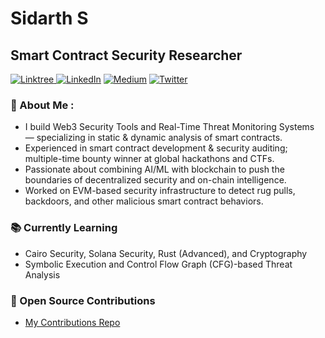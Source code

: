 # Sidarth S
## Smart Contract Security Researcher
<p> 
    <a href="https://linktr.ee/sidarthx0" target="_blank"><img alt="Linktree"
       src="https://img.shields.io/badge/linktree-%2311C16F.svg?&style=for-the-badge&logo=linktree&logoColor=white"/> </a>
    <a href="https://www.linkedin.com/in/sidarths" target="_blank"><img alt="LinkedIn"
        src="https://img.shields.io/badge/linkedin-%230077B5.svg?&style=for-the-badge&logo=linkedin&logoColor=white"/></a>
    <a href="https://medium.com/@sidarths" target="_blank"><img alt="Medium"
        src="https://img.shields.io/badge/medium-%2312100E.svg?&style=for-the-badge&logo=medium&logoColor=white"/></a>
    <a href="https://twitter.com/sidarthx0" target="_blank"><img alt="Twitter"
        src="https://img.shields.io/badge/Twitter-1DA1F2?style=for-the-badge&logo=twitter&logoColor=white"/></a>
</p>

### 📌 About Me : 
- I build Web3 Security Tools and Real-Time Threat Monitoring Systems — specializing in static & dynamic analysis of smart contracts.
- Experienced in smart contract development & security auditing; multiple-time bounty winner at global hackathons and CTFs.
- Passionate about combining AI/ML with blockchain to push the boundaries of decentralized security and on-chain intelligence.
- Worked on EVM-based security infrastructure to detect rug pulls, backdoors, and other malicious smart contract behaviors.
  
### 📚 Currently Learning
- Cairo Security, Solana Security, Rust (Advanced), and Cryptography
- Symbolic Execution and Control Flow Graph (CFG)-based Threat Analysis

### 🧩 Open Source Contributions
- [My Contributions Repo](https://github.com/sidarth16/Open-Source-Contributions)   

<!-- ![Pascal's GitHub Stats](https://github-readme-stats.vercel.app/api?username=sidarth16&count_private=true&show_icons=true&theme=tokyonight) -->

<!-- ![Top Langs](https://github-readme-stats.vercel.app/api/top-langs/?username=sidarth16&layout=compact&langs_count=10&theme=tokyonight) -->

<!-- <br/>
-  I’m currently learning ...
- 💞️ I’m looking to collaborate on ...
- 📫 How to reach me ... -->

<!---
sidarth16/sidarth16 is a ✨ special ✨ repository because its `README.md` (this file) appears on your GitHub profile.
You can click the Preview link to take a look at your changes.
--->
